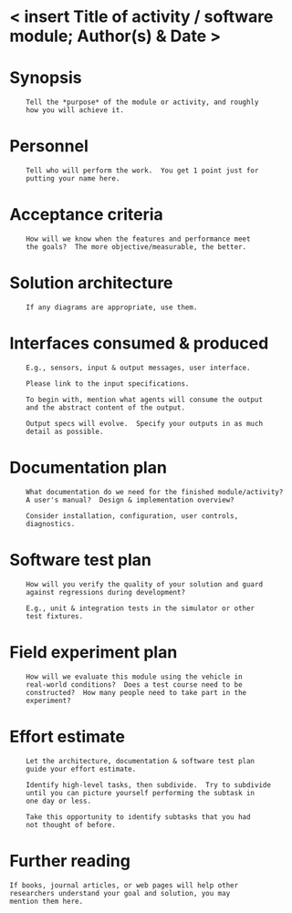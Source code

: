 # < insert Title of activity / software module; Author(s) & Date >

# Synopsis

        Tell the *purpose* of the module or activity, and roughly
        how you will achieve it.

# Personnel

        Tell who will perform the work.  You get 1 point just for
        putting your name here.

# Acceptance criteria

        How will we know when the features and performance meet
        the goals?  The more objective/measurable, the better.

# Solution architecture

        If any diagrams are appropriate, use them.

# Interfaces consumed & produced

        E.g., sensors, input & output messages, user interface. 

        Please link to the input specifications.

        To begin with, mention what agents will consume the output
        and the abstract content of the output.

        Output specs will evolve.  Specify your outputs in as much
        detail as possible.

# Documentation plan

        What documentation do we need for the finished module/activity?
        A user's manual?  Design & implementation overview?

        Consider installation, configuration, user controls,
        diagnostics.

# Software test plan

        How will you verify the quality of your solution and guard
        against regressions during development?

        E.g., unit & integration tests in the simulator or other
        test fixtures.

# Field experiment plan

        How will we evaluate this module using the vehicle in
        real-world conditions?  Does a test course need to be
        constructed?  How many people need to take part in the
        experiment?

# Effort estimate

        Let the architecture, documentation & software test plan
        guide your effort estimate.

        Identify high-level tasks, then subdivide.  Try to subdivide
        until you can picture yourself performing the subtask in
        one day or less.

        Take this opportunity to identify subtasks that you had
        not thought of before.

# Further reading

	If books, journal articles, or web pages will help other
	researchers understand your goal and solution, you may
	mention them here.


